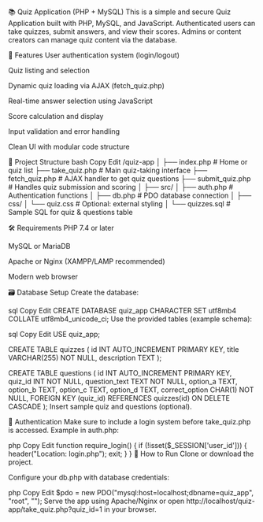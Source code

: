 📚 Quiz Application (PHP + MySQL)
This is a simple and secure Quiz Application built with PHP, MySQL, and JavaScript. Authenticated users can take quizzes, submit answers, and view their scores. Admins or content creators can manage quiz content via the database.

🧠 Features
User authentication system (login/logout)

Quiz listing and selection

Dynamic quiz loading via AJAX (fetch_quiz.php)

Real-time answer selection using JavaScript

Score calculation and display

Input validation and error handling

Clean UI with modular code structure

📂 Project Structure
bash
Copy
Edit
/quiz-app
│
├── index.php                # Home or quiz list
├── take_quiz.php           # Main quiz-taking interface
├── fetch_quiz.php          # AJAX handler to get quiz questions
├── submit_quiz.php         # Handles quiz submission and scoring
│
├── src/
│   ├── auth.php            # Authentication functions
│   ├── db.php              # PDO database connection
│
├── css/
│   └── quiz.css            # Optional: external styling
│
└── quizzes.sql             # Sample SQL for quiz & questions table


🛠️ Requirements
PHP 7.4 or later

MySQL or MariaDB

Apache or Nginx (XAMPP/LAMP recommended)

Modern web browser

🗃️ Database Setup
Create the database:

sql
Copy
Edit
CREATE DATABASE quiz_app CHARACTER SET utf8mb4 COLLATE utf8mb4_unicode_ci;
Use the provided tables (example schema):

sql
Copy
Edit
USE quiz_app;

CREATE TABLE quizzes (
  id INT AUTO_INCREMENT PRIMARY KEY,
  title VARCHAR(255) NOT NULL,
  description TEXT
);

CREATE TABLE questions (
  id INT AUTO_INCREMENT PRIMARY KEY,
  quiz_id INT NOT NULL,
  question_text TEXT NOT NULL,
  option_a TEXT,
  option_b TEXT,
  option_c TEXT,
  option_d TEXT,
  correct_option CHAR(1) NOT NULL,
  FOREIGN KEY (quiz_id) REFERENCES quizzes(id) ON DELETE CASCADE
);
Insert sample quiz and questions (optional).

🔐 Authentication
Make sure to include a login system before take_quiz.php is accessed. Example in auth.php:

php
Copy
Edit
function require_login() {
    if (!isset($_SESSION['user_id'])) {
        header("Location: login.php");
        exit;
    }
}
🚀 How to Run
Clone or download the project.

Configure your db.php with database credentials:

php
Copy
Edit
$pdo = new PDO("mysql:host=localhost;dbname=quiz_app", "root", "");
Serve the app using Apache/Nginx or open http://localhost/quiz-app/take_quiz.php?quiz_id=1 in your browser.
